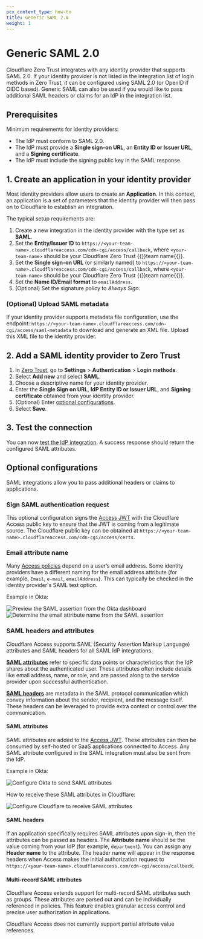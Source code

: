 ```yaml
---
pcx_content_type: how-to
title: Generic SAML 2.0
weight: 1
---
```


# Generic SAML 2.0

Cloudflare Zero Trust integrates with any identity provider that supports SAML 2.0. If your identity provider is not listed in the integration list of login methods in Zero Trust, it can be configured using SAML 2.0 (or OpenID if OIDC based). Generic SAML can also be used if you would like to pass additional SAML headers or claims for an IdP in the integration list.

## Prerequisites

Minimum requirements for identity providers:

- The IdP must conform to SAML 2.0.
- The IdP must provide a **Single sign-on URL**, an **Entity ID or Issuer URL**, and a **Signing certificate**.
- The IdP must include the signing public key in the SAML response.

## 1. Create an application in your identity provider

Most identity providers allow users to create an **Application**. In this context, an application is a set of parameters that the identity provider will then pass on to Cloudflare to establish an integration.

The typical setup requirements are:

1. Create a new integration in the identity provider with the type set as **SAML**.
2. Set the **Entity/Issuer ID** to `https://<your-team-name>.cloudflareaccess.com/cdn-cgi/access/callback`, where `<your-team-name>` should be your Cloudflare Zero Trust {{<glossary-tooltip term_id="team name">}}team name{{</glossary-tooltip>}}.
3. Set the **Single sign-on URL** (or similarly named) to `https://<your-team-name>.cloudflareaccess.com/cdn-cgi/access/callback`, where `<your-team-name>` should be your Cloudflare Zero Trust {{<glossary-tooltip term_id="team name">}}team name{{</glossary-tooltip>}}.
4. Set the **Name ID/Email format** to `emailAddress`.
5. (Optional) Set the signature policy to _Always Sign_.

### (Optional) Upload SAML metadata

If your identity provider supports metadata file configuration, use the endpoint: `https://<your-team-name>.cloudflareaccess.com/cdn-cgi/access/saml-metadata` to download and generate an XML file. Upload this XML file to the identity provider.

## 2. Add a SAML identity provider to Zero Trust

1. In [Zero Trust](https://one.dash.cloudflare.com), go to **Settings** > **Authentication** > **Login methods**.
2. Select **Add new** and select **SAML**.
3. Choose a descriptive name for your identity provider.
4. Enter the **Single Sign on URL**, **IdP Entity ID or Issuer URL**, and **Signing certificate** obtained from your identity provider.
5. (Optional) Enter [optional configurations](#optional-configurations).
6. Select **Save**.

## 3. Test the connection

You can now [test the IdP integration](/cloudflare-one/identity/idp-integration#test-idps-in-zero-trust). A success response should return the configured SAML attributes.

## Optional configurations

SAML integrations allow you to pass additional headers or claims to applications.

### Sign SAML authentication request

This optional configuration signs the [Access JWT](/cloudflare-one/identity/authorization-cookie/) with the Cloudflare Access public key to ensure that the JWT is coming from a legitimate source. The Cloudflare public key can be obtained at `https://<your-team-name>.cloudflareaccess.com/cdn-cgi/access/certs`.

### Email attribute name

Many [Access policies](/cloudflare-one/policies/access/) depend on a user’s email address. Some identity providers have a different naming for the email address attribute (for example, `Email`, `e-mail`, `emailAddress`). This can typically be checked in the identity provider's SAML test option.

Example in Okta:

![Preview the SAML assertion from the Okta dashboard](/images/cloudflare-one/identity/saml-assertion.png)
![Determine the email attribute name from the SAML assertion](/images/cloudflare-one/identity/saml-attributes.png)

### SAML headers and attributes

Cloudflare Access supports SAML (Security Assertion Markup Language) attributes and SAML headers for all SAML IdP integrations.

[**SAML attributes**](#saml-attributes) refer to specific data points or characteristics that the IdP shares about the authenticated user. These attributes often include details like email address, name, or role, and are passed along to the service provider upon successful authentication.

[**SAML headers**](#saml-headers) are metadata in the SAML protocol communication which convey information about the sender, recipient, and the message itself. These headers can be leveraged to provide extra context or control over the communication.

#### SAML attributes

SAML attributes are added to the [Access JWT](/cloudflare-one/identity/authorization-cookie/). These attributes can then be consumed by self-hosted or SaaS applications connected to Access. Any SAML attribute configured in the SAML integration must also be sent from the IdP.

Example in Okta:

![Configure Okta to send SAML attributes](/images/cloudflare-one/identity/attribute-statements.png)

How to receive these SAML attributes in Cloudflare:

![Configure Cloudflare to receive SAML attributes](/images/cloudflare-one/identity/attributes-cloudflare.png)

#### SAML headers

If an application specifically requires SAML attributes upon sign-in, then the attributes can be passed as headers. The **Attribute name** should be the value coming from your IdP (for example, `department`). You can assign any **Header name** to the attribute. The header name will appear in the response headers when Access makes the initial authorization request to `https://<your-team-name>.cloudflareaccess.com/cdn-cgi/access/callback`.

#### Multi-record SAML attributes

Cloudflare Access extends support for multi-record SAML attributes such as groups. These attributes are parsed out and can be individually referenced in policies. This feature enables granular access control and precise user authorization in applications.

Cloudflare Access does not currently support partial attribute value references.
